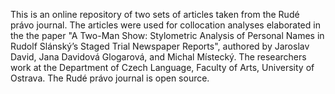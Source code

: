 This is an online repository of two sets of articles taken from the Rudé právo journal. The articles were used for collocation analyses elaborated in the the paper "A Two-Man Show: Stylometric Analysis of Personal Names in Rudolf Slánský’s Staged Trial Newspaper Reports", authored by Jaroslav David, Jana Davidová Glogarová, and Michal Místecký. The researchers work at the Department of Czech Language, Faculty of Arts, University of Ostrava. The Rudé právo journal is open source. 
